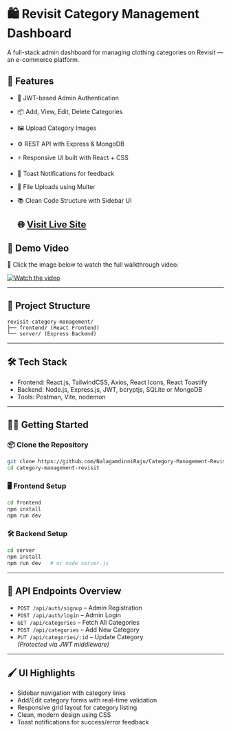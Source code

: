 
# 🛍️ Revisit Category Management Dashboard

A full-stack admin dashboard for managing clothing categories on Revisit — an e-commerce platform.

## 🚀 Features

- 🔐 JWT-based Admin Authentication
- 📦 Add, View, Edit, Delete Categories
- 🖼️ Upload Category Images
- ⚙️ REST API with Express & MongoDB
- ⚡ Responsive UI built with React + CSS
- 🔔 Toast Notifications for feedback
- 📁 File Uploads using Multer
- 📚 Clean Code Structure with Sidebar UI

  ## 🌐 [Visit Live Site](https://category-management-nrs.vercel.app/)  

## 🎥 Demo Video

🔗 Click the image below to watch the full walkthrough video:

[![Watch the video](https://res.cloudinary.com/dwiq4s5ut/image/upload/v1744569810/Screenshot_877_eg23tt.png)](https://drive.google.com/file/d/1Dn8AiFHs-FplVXak93JpdGIDYHMVYRUb/view?usp=sharing)

---


## 📂 Project Structure

```
revisit-category-management/
├── frontend/ (React Frontend)
└── server/ (Express Backend)
```

---

## 🛠 Tech Stack

- Frontend: React.js, TailwindCSS, Axios, React Icons, React Toastify  
- Backend: Node.js, Express.js, JWT, bcryptjs, SQLite or MongoDB  
- Tools: Postman, Vite, nodemon

---

## 🧑‍💻 Getting Started

### 📦 Clone the Repository

```bash
git clone https://github.com/NalagamdinniRaju/Category-Management-Revisit.git
cd category-management-revisit
```

### 🖥️ Frontend Setup

```bash
cd frontend
npm install
npm run dev
```

### 🛠 Backend Setup

```bash
cd server
npm install
npm run dev   # or node server.js
```

---

## 🧪 API Endpoints Overview

- `POST /api/auth/signup` – Admin Registration  
- `POST /api/auth/login` – Admin Login  
- `GET /api/categories` – Fetch All Categories  
- `POST /api/categories` – Add New Category  
- `PUT /api/categories/:id` – Update Category  
_(Protected via JWT middleware)_

---

## 🖌️ UI Highlights

- Sidebar navigation with category links  
- Add/Edit category forms with real-time validation  
- Responsive grid layout for category listing  
- Clean, modern design using CSS  
- Toast notifications for success/error feedback  


